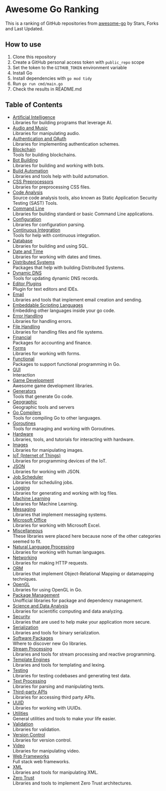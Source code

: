 # Awesome Go Ranking

This is a ranking of GitHub repositories from
 [awesome-go](https://github.com/avelino/awesome-go)
 by Stars, Forks and Last Updated.
 
## How to use

1. Clone this repository
1. Create a GitHub personal access token with `public_repo` scope
1. Set the token to the `GITHUB_TOKEN` environment variable
1. Install Go
1. Install dependencies with `go mod tidy`
1. Run `go run cmd/main.go`
1. Check the results in README.md 
 

## Table of Contents

* [Artificial Intelligence](docs/Artificial-Intelligence.md)<br/>Libraries for building programs that leverage AI.
* [Audio and Music](docs/Audio-and-Music.md)<br/>Libraries for manipulating audio.
* [Authentication and OAuth](docs/Authentication-and-OAuth.md)<br/>Libraries for implementing authentication schemes.
* [Blockchain](docs/Blockchain.md)<br/>Tools for building blockchains.
* [Bot Building](docs/Bot-Building.md)<br/>Libraries for building and working with bots.
* [Build Automation](docs/Build-Automation.md)<br/>Libraries and tools help with build automation.
* [CSS Preprocessors](docs/CSS-Preprocessors.md)<br/>Libraries for preprocessing CSS files.
* [Code Analysis](docs/Code-Analysis.md)<br/>Source code analysis tools, also known as Static Application Security Testing (SAST) Tools.
* [Command Line](docs/Command-Line.md)<br/>Libraries for building standard or basic Command Line applications.
* [Configuration](docs/Configuration.md)<br/>Libraries for configuration parsing.
* [Continuous Integration](docs/Continuous-Integration.md)<br/>Tools for help with continuous integration.
* [Database](docs/Database.md)<br/>Libraries for building and using SQL.
* [Date and Time](docs/Date-and-Time.md)<br/>Libraries for working with dates and times.
* [Distributed Systems](docs/Distributed-Systems.md)<br/>Packages that help with building Distributed Systems.
* [Dynamic DNS](docs/Dynamic-DNS.md)<br/>Tools for updating dynamic DNS records.
* [Editor Plugins](docs/Editor-Plugins.md)<br/>Plugin for text editors and IDEs.
* [Email](docs/Email.md)<br/>Libraries and tools that implement email creation and sending.
* [Embeddable Scripting Languages](docs/Embeddable-Scripting-Languages.md)<br/>Embedding other languages inside your go code.
* [Error Handling](docs/Error-Handling.md)<br/>Libraries for handling errors.
* [File Handling](docs/File-Handling.md)<br/>Libraries for handling files and file systems.
* [Financial](docs/Financial.md)<br/>Packages for accounting and finance.
* [Forms](docs/Forms.md)<br/>Libraries for working with forms.
* [Functional](docs/Functional.md)<br/>Packages to support functional programming in Go.
* [GUI](docs/GUI.md)<br/>Interaction
* [Game Development](docs/Game-Development.md)<br/>Awesome game development libraries.
* [Generators](docs/Generators.md)<br/>Tools that generate Go code.
* [Geographic](docs/Geographic.md)<br/>Geographic tools and servers
* [Go Compilers](docs/Go-Compilers.md)<br/>Tools for compiling Go to other languages.
* [Goroutines](docs/Goroutines.md)<br/>Tools for managing and working with Goroutines.
* [Hardware](docs/Hardware.md)<br/>Libraries, tools, and tutorials for interacting with hardware.
* [Images](docs/Images.md)<br/>Libraries for manipulating images.
* [IoT (Internet of Things)](docs/IoT-(Internet-of-Things).md)<br/>Libraries for programming devices of the IoT.
* [JSON](docs/JSON.md)<br/>Libraries for working with JSON.
* [Job Scheduler](docs/Job-Scheduler.md)<br/>Libraries for scheduling jobs.
* [Logging](docs/Logging.md)<br/>Libraries for generating and working with log files.
* [Machine Learning](docs/Machine-Learning.md)<br/>Libraries for Machine Learning.
* [Messaging](docs/Messaging.md)<br/>Libraries that implement messaging systems.
* [Microsoft Office](docs/Microsoft-Office.md)<br/>Libraries for working with Microsoft Excel.
* [Miscellaneous](docs/Miscellaneous.md)<br/>These libraries were placed here because none of the other categories seemed to fit.
* [Natural Language Processing](docs/Natural-Language-Processing.md)<br/>Libraries for working with human languages.
* [Networking](docs/Networking.md)<br/>Libraries for making HTTP requests.
* [ORM](docs/ORM.md)<br/>Libraries that implement Object-Relational Mapping or datamapping techniques.
* [OpenGL](docs/OpenGL.md)<br/>Libraries for using OpenGL in Go.
* [Package Management](docs/Package-Management.md)<br/>Unofficial libraries for package and dependency management.
* [Science and Data Analysis](docs/Science-and-Data-Analysis.md)<br/>Libraries for scientific computing and data analyzing.
* [Security](docs/Security.md)<br/>Libraries that are used to help make your application more secure.
* [Serialization](docs/Serialization.md)<br/>Libraries and tools for binary serialization.
* [Software Packages](docs/Software-Packages.md)<br/>Where to discover new Go libraries.
* [Stream Processing](docs/Stream-Processing.md)<br/>Libraries and tools for stream processing and reactive programming.
* [Template Engines](docs/Template-Engines.md)<br/>Libraries and tools for templating and lexing.
* [Testing](docs/Testing.md)<br/>Libraries for testing codebases and generating test data.
* [Text Processing](docs/Text-Processing.md)<br/>Libraries for parsing and manipulating texts.
* [Third-party APIs](docs/Third-party-APIs.md)<br/>Libraries for accessing third party APIs.
* [UUID](docs/UUID.md)<br/>Libraries for working with UUIDs.
* [Utilities](docs/Utilities.md)<br/>General utilities and tools to make your life easier.
* [Validation](docs/Validation.md)<br/>Libraries for validation.
* [Version Control](docs/Version-Control.md)<br/>Libraries for version control.
* [Video](docs/Video.md)<br/>Libraries for manipulating video.
* [Web Frameworks](docs/Web-Frameworks.md)<br/>Full stack web frameworks.
* [XML](docs/XML.md)<br/>Libraries and tools for manipulating XML.
* [Zero Trust](docs/Zero-Trust.md)<br/>Libraries and tools to implement Zero Trust architectures.
